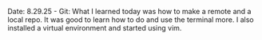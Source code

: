 Date: 8.29.25 - Git: What I learned today was how to make a remote and a local repo. It was good to learn how to do and use the terminal more. I also installed a virtual environment and started using vim.
